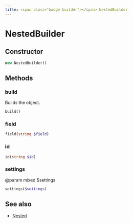 ```yaml
---
title: <span class="badge builder"></span> NestedBuilder
---
```

# <span class="badge builder"></span> NestedBuilder

## Constructor

```php
new NestedBuilder()
```
## Methods

### <span class="badge object-method"></span> build

Builds the object.

```php
build()
```

### <span class="badge object-method"></span> field

```php
field(string $field)
```

### <span class="badge object-method"></span> id

```php
id(string $id)
```

### <span class="badge object-method"></span> settings

@param mixed $settings

```php
settings($settings)
```

## See also

 * <span class="badge object-type-class"></span> [Nested](./object-Nested.md)
